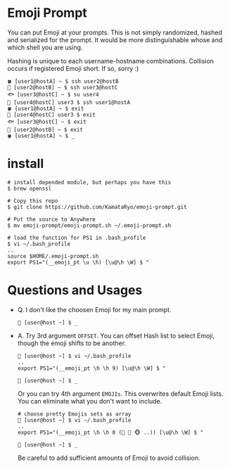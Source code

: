 # Emoji Prompt
You can put Emoji at your prompts.
This is not simply randomized, hashed and serialized for the prompt.
It would be more distinguishable whose and which shell you are using.

Hashing is unique to each username-hostname combinations.
Collision occurs if registered Emoji short. If so, sorry :)
```
🍀 [user1@hostA] ~ $ ssh user2@hostB
🐘 [user2@hostB] ~ $ ssh user3@hostC
🐟 [user3@hostC] ~ $ su user4
🐬 [user4@hostC] user3 $ ssh user1@hostA
🍀 [user1@hostA] ~ $ exit
🐬 [user4@hostC] user3 $ exit
🐟 [user3@hostC] ~ $ exit
🐘 [user2@hostB] ~ $ exit
🍀 [user1@hostA] ~ $ _
```

# install
```
# install depended module, but perhaps you have this
$ brew openssl

# Copy this repo
$ git clone https://github.com/KamataRyo/emoji-prompt.git

# Put the source to Anywhere
$ mv emoji-prompt/emoji-prompt.sh ~/.emoji-prompt.sh

# load the function for PS1 in .bash_profile
$ vi ~/.bash_profile
..
source $HOME/.emoji-prompt.sh
export PS1="(__emoji_pt \u \h) [\u@\h \W] $ "
```

# Questions and Usages
- Q. I don't like the choosen Emoji for my main prompt.
  ```
  🐛 [user@host ~] $ _
  ```
- A. Try 3rd argument `OFFSET`. You can offset Hash list to select Emoji, though the emoji shifts to be another.
  ```
  🐛 [user@host ~] $ vi ~/.bash_profile
  ..
  export PS1="(__emoji_pt \h \h 9) [\u@\h \W] $ "

  🐬 [user@host ~] $ _
  ```

  Or you can try 4th argument `EMOJIs`. This overwrites default Emoji lists. You can eliminate what you don't want to include.
  ```
  # choose pretty Emojis sets as array
  🐛 [user@host ~] $ vi ~/.bash_profile
  ..
  export PS1="(__emoji_pt \h \h 0 (🐬 🐗 🐵 ..)) [\u@\h \W] $ "

  🐬 [user@host ~] $ _
  ```
  Be careful to add sufficient amounts of Emoji to avoid collision.
